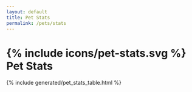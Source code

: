 ```yaml
---
layout: default
title: Pet Stats
permalink: /pets/stats
---
```


<h1 class="page-title">
  <span class="page-title__icon">{% include icons/pet-stats.svg %}</span>
  <span class="page-title__text">Pet Stats</span>
</h1>

{% include generated/pet_stats_table.html %}
